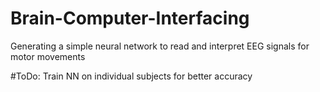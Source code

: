 # Brain-Computer-Interfacing
Generating a simple neural network to read and interpret EEG signals for motor movements

#ToDo: Train NN on individual subjects for better accuracy

